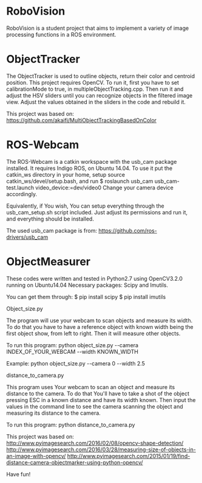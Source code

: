 # RoboVision
RoboVision is a student project that aims to implement a variety of image processing functions in a ROS environment.

# ObjectTracker
The ObjectTracker is used to outline objects, return their color and centroid position.
This project requires OpenCV.
To run it, first you have to set calibrationMode to true, in multipleObjectTracking.cpp. Then run it and adjust the HSV sliders until you can recognize objects in the filtered image view. Adjust the values obtained in the sliders in the code and rebuild it.

This project was based on:
https://github.com/akaifi/MultiObjectTrackingBasedOnColor

# ROS-Webcam
The ROS-Webcam is a catkin workspace with the usb_cam package installed. It requires Indigo ROS, on Ubuntu 14.04. 
To use it put the catkin_ws directory in your home, setup source catkin_ws/devel/setup.bash, and run
$ roslaunch usb_cam usb_cam-test.launch video_device:=dev/video0
Change your camera device accordingly.

Equivalently, if You wish, You can setup everything through the usb_cam_setup.sh script included. Just adjust its permissions and run it, and everything should be installed.

The used usb_cam package is from:
https://github.com/ros-drivers/usb_cam

# ObjectMeasurer

These codes were written and tested in Python2.7 using OpenCV3.2.0 running on Ubuntu14.04
Necessary packages: Scipy and Imutils.



You can get them through:
$ pip install scipy
$ pip install imutils


Object_size.py

The program will use your webcam to scan objects and measure its width. To do that you have to have a reference object with known width being the first object show, from left to right. Then it will measure other objects.


To run this program:
python object_size.py --camera INDEX_OF_YOUR_WEBCAM --width KNOWN_WIDTH


Example:
python object_size.py --camera 0 --width 2.5


distance_to_camera.py


This program uses Your webcam to scan an object and measure its distance to the camera. To do that You'll have to take a shot of the object pressing ESC in a known distance and have its width known. Then input the values in the command line to see the camera scanning the object and measuring its distance to the camera.

To run this program:
python distance_to_camera.py

This project was based on:
http://www.pyimagesearch.com/2016/02/08/opencv-shape-detection/
http://www.pyimagesearch.com/2016/03/28/measuring-size-of-objects-in-an-image-with-opencv/ 
http://www.pyimagesearch.com/2015/01/19/find-distance-camera-objectmarker-using-python-opencv/



Have fun!
